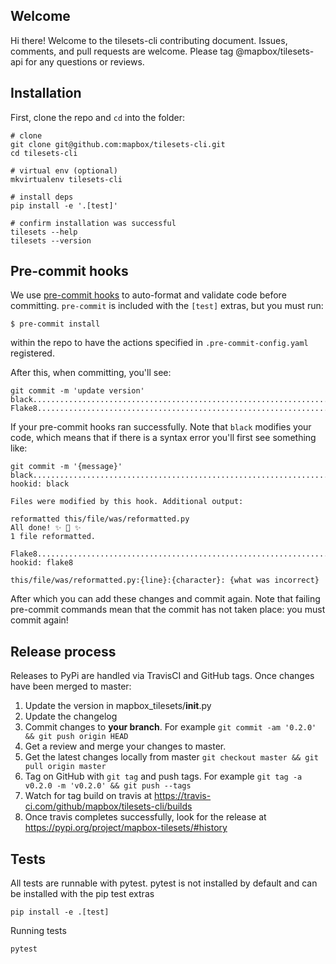 ## Welcome

Hi there! Welcome to the tilesets-cli contributing document. Issues, comments, and pull requests are welcome. Please tag @mapbox/tilesets-api for any questions or reviews.

## Installation
First, clone the repo and `cd` into the folder:
```shell
# clone
git clone git@github.com:mapbox/tilesets-cli.git
cd tilesets-cli

# virtual env (optional)
mkvirtualenv tilesets-cli

# install deps
pip install -e '.[test]'

# confirm installation was successful
tilesets --help
tilesets --version
```

## Pre-commit hooks
We use [pre-commit hooks](https://pre-commit.com/) to auto-format and validate code before committing. `pre-commit` is included with the `[test]` extras, but you must run:
```
$ pre-commit install
```
within the repo to have the actions specified in `.pre-commit-config.yaml` registered.

After this, when committing, you'll see:
```
git commit -m 'update version'
black....................................................................Passed
Flake8...................................................................Passed
```
If your pre-commit hooks ran successfully. Note that `black` modifies your code, which means that if there is a syntax error you'll first see something like:
```
git commit -m '{message}'
black....................................................................Failed
hookid: black

Files were modified by this hook. Additional output:

reformatted this/file/was/reformatted.py
All done! ✨ 🍰 ✨
1 file reformatted.

Flake8...................................................................Failed
hookid: flake8

this/file/was/reformatted.py:{line}:{character}: {what was incorrect}
```
After which you can add these changes and commit again. Note that failing pre-commit commands mean that the commit has not taken place: you must commit again!

## Release process

Releases to PyPi are handled via TravisCI and GitHub tags. Once changes have been merged to master:

1. Update the version in mapbox_tilesets/__init__.py
2. Update the changelog
3. Commit changes to **your branch**. For example `git commit -am '0.2.0' && git push origin HEAD`
4. Get a review and merge your changes to master.
5. Get the latest changes locally from master `git checkout master && git pull origin master`
6. Tag on GitHub with `git tag` and push tags. For example `git tag -a v0.2.0 -m 'v0.2.0' && git push --tags`
7. Watch for tag build on travis at https://travis-ci.com/github/mapbox/tilesets-cli/builds
8. Once travis completes successfully, look for the release at https://pypi.org/project/mapbox-tilesets/#history

## Tests

All tests are runnable with pytest. pytest is not installed by default and can be installed with the pip test extras

```shell
pip install -e .[test]
```

Running tests

```
pytest
```
